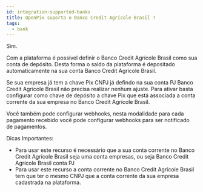 ```yaml
---
id: integration-supported-banks
title: OpenPix suporta o Banco Credit Agrícole Brasil ?
tags:
  - bank
---
```


Sim.

Com a plataforma é possível definir o Banco Credit Agrícole Brasil como sua conta de depósito. Desta forma o saldo da plataforma é depositado automaticamente na sua conta Banco Credit Agrícole Brasil.

Se sua empresa já tem a chave Pix CNPJ já defindo na sua conta PJ Banco Credit Agrícole Brasil não precisa realizar nenhum ajuste. Para ativar basta configurar como chave de depósito a chave Pix que está associada a conta corrente da sua empresa no Banco Credit Agrícole Brasil.

Você também pode configurar webhooks, nesta modalidade para cada pagamento recebido você pode configurar webhooks para ser notificado de pagamentos.

Dicas Importantes:

- Para usar este recurso é necessário que a sua conta corrente no Banco Credit Agrícole Brasil seja uma conta empresas, ou seja Banco Credit Agrícole Brasil conta PJ
- Para usar este recurso a conta corrente no Banco Credit Agrícole Brasil tem que ter o mesmo CNPJ que a conta corrente da sua empresa cadastrada na plataforma.
